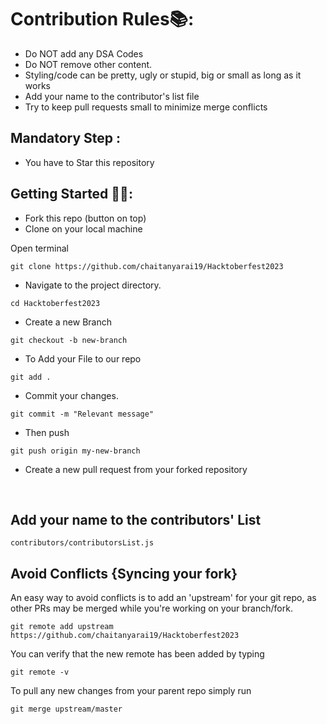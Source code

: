 # Contribution Rules📚:

- Do NOT add any DSA Codes
- Do NOT remove other content.
- Styling/code can be pretty, ugly or stupid, big or small as long as it works
- Add your name to the contributor's list file
- Try to keep pull requests small to minimize merge conflicts

## Mandatory Step :
- You have to Star this repository

## Getting Started 🤩🤗:

- Fork this repo (button on top)
- Clone on your local machine

Open terminal
```
git clone https://github.com/chaitanyarai19/Hacktoberfest2023
```

- Navigate to the project directory.
  
```
cd Hacktoberfest2023
```


- Create a new Branch

```
git checkout -b new-branch
```

- To Add your File to our repo

```
git add .
```

- Commit your changes.

```
git commit -m "Relevant message"
```

- Then push 

```
git push origin my-new-branch
```

- Create a new pull request from your forked repository

<br>

## Add your name to the contributors' List

`contributors/contributorsList.js`

## Avoid Conflicts {Syncing your fork}

An easy way to avoid conflicts is to add an 'upstream' for your git repo, as other PRs may be merged while you're working on your branch/fork.   


```
git remote add upstream https://github.com/chaitanyarai19/Hacktoberfest2023
```


You can verify that the new remote has been added by typing
```
git remote -v
```

To pull any new changes from your parent repo simply run
```
git merge upstream/master
```

